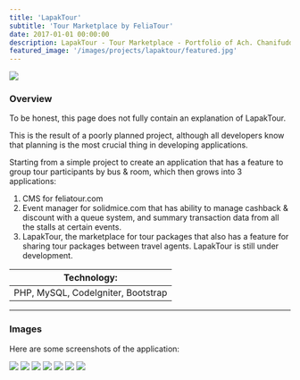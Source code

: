 ```yaml
---
title: 'LapakTour'
subtitle: 'Tour Marketplace by FeliaTour'
date: 2017-01-01 00:00:00
description: LapakTour - Tour Marketplace - Portfolio of Ach. Chanifuddin Fanani
featured_image: '/images/projects/lapaktour/featured.jpg'
---
```


![](/images/projects/lapaktour/01.png)

### Overview

To be honest, this page does not fully contain an explanation of LapakTour.

This is the result of a poorly planned project, although all developers know that planning is the most crucial thing in developing applications.

Starting from a simple project to create an application that has a feature to group tour participants by bus & room, which then grows into 3 applications:

1. CMS for feliatour.com
2. Event manager for solidmice.com that has ability to manage cashback & discount with a queue system, and summary transaction data from all the stalls at certain events.
3. LapakTour, the marketplace for tour packages that also has a feature for sharing tour packages between travel agents. LapakTour is still under development.

| Technology: |
|-------------|
| PHP, MySQL, CodeIgniter, Bootstrap |

---

### Images

Here are some screenshots of the application:

<div class="gallery" data-columns="3">
	<img src="/images/projects/lapaktour/02.png">
	<img src="/images/projects/lapaktour/03.png">
	<img src="/images/projects/lapaktour/04.png">
	<img src="/images/projects/lapaktour/05.png">
	<img src="/images/projects/lapaktour/07.png">
	<img src="/images/projects/lapaktour/08.png">
	<img src="/images/projects/lapaktour/09.png">
</div>